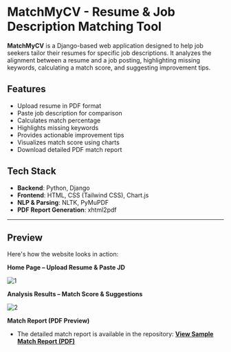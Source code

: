 # MatchMyCV - Resume & Job Description Matching Tool

**MatchMyCV** is a Django-based web application designed to help job seekers tailor their resumes for specific job descriptions. It analyzes the alignment between a resume and a job posting, highlighting missing keywords, calculating a match score, and suggesting improvement tips.


## Features

- Upload resume in PDF format
- Paste job description for comparison
- Calculates match percentage
- Highlights missing keywords
- Provides actionable improvement tips
- Visualizes match score using charts
- Download detailed PDF match report



## Tech Stack

- **Backend**: Python, Django  
- **Frontend**: HTML, CSS (Tailwind CSS), Chart.js  
- **NLP & Parsing**: NLTK, PyMuPDF  
- **PDF Report Generation**: xhtml2pdf

---

## Preview

Here's how the website looks in action:

**Home Page – Upload Resume & Paste JD** 

![1](https://github.com/user-attachments/assets/ff3209ce-0b17-49cc-89b3-0ecd71bc7154)

**Analysis Results – Match Score & Suggestions**  

![2](https://github.com/user-attachments/assets/738a6555-8f4e-48a1-9afe-97671be87310)

**Match Report (PDF Preview)**

- The detailed match report is available in the repository:  **[View Sample Match Report (PDF)](match_report.pdf)**  

